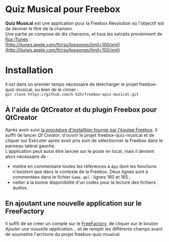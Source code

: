 # Quiz Musical pour Freebox
**Quiz Musical** est une application pour la Freebox Révolution où l'objectif est de deviner le titre de la chanson.<br />
Une partie se compose de dix chansons, et tous les extraits proviennent de [flux iTunes](https://rss.itunes.apple.com/fr-fr) : <br />
[http://itunes.apple.com/fr/rss/topsongs/limit=100/xml](http://itunes.apple.com/fr/rss/topsongs/limit=100/xml)

# Installation
Il est dans un premier temps nécessaire de télécharger le projet freebox-quiz-musical, ou bien de le cloner : <br />
`git clone https://github.com/G-S2h/freebox-quiz-musical.git`

## À l'aide de QtCreator et du plugin Freebox pour QtCreator
Après avoir suivi [la procédure d'installtion fournie par l'équipe Freebox](https://dev.freebox.fr/sdk/player.html). Il suffit de lancer _Qt Creator_, d'ouvrir le projet freebox-quiz-musical et de cliquer sur Exécuter après avoir pris soin de sélectionner la Freebox dans le panneau latéral gauche.<br />
L'application peut aussi être lancée sur le poste en local, mais il devient alors nécessaire de : 
- mettre en commentaire toutes les références à `App` dont les fonctions n'existent que dans le contexte de la Freebox. Deux lignes sont à commentées dans le fichier `Game.qml` : lignes 160 et 165 ;
- veiller à la bonne disponibilité d'un codex pour la lecture des fichiers audios.

## En ajoutant une nouvelle application sur le FreeFactory
Il suffit de se créer un compte sur le [FreeFactory](https://factory.free.fr/extranet/login.pl), de cliquer sur le bouton _Ajouter une nouvelle application..._ et de remplir les différents champs avant de soumettre l'archivre du projet freebox-quiz-musical.

